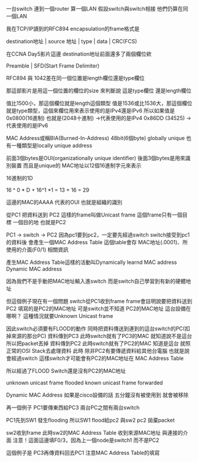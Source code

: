 一台switch 連到一個router 算一個LAN
假設switch與switch相接 他們仍算在同一個LAN

我在TCP/IP讀到的RFC894 encapsulation的frame格式是

destination地址 | source 地址 | type | data | CRC(FCS)


在CCNA Day5影片這邊
destination地址前面還多了兩個欄位欸

Preamble | SFD(Start Frame Delimiter)

RFC894 與 1042差在同一個位置是length欄位還是type欄位

那這部影片是用這一個位置的欄位的size
來判斷說 這是type欄位 還是length欄位

值比1500小，那這個欄位就是length這個類型
值是1536或比1536大，那這個欄位就是type類型，這個來欄位用來表示使用的是IPv4還是IPv6
所以如果值是
0x0800(16進制) 也就是(2048十進制) →代表使用的是IPv4
0x86DD               (34525)      →代表使用的是IPv6
 
MAC Address或稱BIA(Burned-In-Address)
48bit(6個byte)
globally unique
也有一種類型是locally unique address

前面3個bytes是OUI(organizationally unique identifier)
後面3個bytes是用來識別裝置 而且是unique的
MAC地址以12個16進制字元來表示


16進制的1D

16 ^ 0 * D + 16^1 *1 = 13 + 16 = 29

這邊的MAC的AAAA 代表的OUI 也就是組織的識別

從PC1 把資料送到 PC2
這樣的frame叫做Unicast frame
這個frame只有一個目標 一個目的地 也就是PC2

PC1 → switch → PC2
因為pc1要到pc2，一定要先經過switch
switch接受到pc1的資料後 會產生一個MAC Address Table
這個table會存 MAC地址(.0001)、所使用的介面(F0/1) 相關資訊

產生MAC Address Table這樣的活動叫Dynamically learnd MAC address
Dynamic MAC address

因為我們不是手動把MAC地址輸入進switch
而是switch自己學習到有新的硬體地址

但這個例子現在有一個問題
switch從PC1收到frame
frame會註明說要把資料送到PC2 填寫的是PC2的MAC地址
可是switch並不知道 PC2的MAC地址 這台設備在哪啊？
這種情況就要Unknown Unicast frame

因此switch必須要有FLOOD的動作 
同時把資料傳送到連到的這台switch的PC(扣掉來源的那台PC)
資料傳到PC3 此時switch就有了PC3的MAC 就知道說不是這台 所以把packet丟掉
資料傳到PC2 此時switch就有了PC2的MAC 知道是這台 就照正常的OSI Stack去處理資料
此時 除非PC2有要傳遞資料給其他台電腦 也就是說會經過switch
這樣switch才可能會有PC2的MAC地址在 MAC Address Table

所以經過了FLOOD
Switch還是沒有PC2的MAC地址

unknown unicast frame flooded
known unicast frame forwarded

Dynamic MAC Address
如果是cisco設備的話 五分鐘沒有被使用到 就會被移除


再一個例子
PC1要傳東西給PC3
兩台PC之間有兩台switch

PC1先到SW1 
發生flooding
所以SW1 flood給pc2 與sw2
pc2 拋棄packet

sw2收到frame
此時sw2的MAC Address Table
收到來源MAC地址 與連接的介面
注意！這面這邊填F0/3，因為上一個node是switch1 而不是PC2


這個例子是 PC3再傳資料回去PC1
注意MAC Address Table的填寫